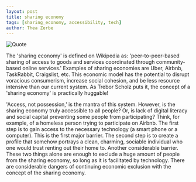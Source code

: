 ```yaml
---
layout: post
title: sharing economy
tags: [sharing_economy, accessibility, tech]
author: Thea Zerbe
---
```

![Quote](http://40.media.tumblr.com/0468b2391ee8242301d3b9b7334eb904/tumblr_nk923aZeVv1rb4yfjo1_500.jpg)

The 'sharing economy' is defined on Wikipedia as: 'peer-to-peer-based sharing of access to goods and services coordinated through community-based online services.' Examples of sharing economies are Uber, Airbnb, TaskRabbit, Craigslist, etc. This economic model has the potential to disrupt voracious consumerism, increase social cohesion, and be less resource intensive than our current system. As Trebor Scholz puts it, the concept of a 'sharing economy' is practically huggable!

'Access, not possession,' is the mantra of this system. However, is the sharing economy truly accessible to all people? Or, is lack of digital literacy and social capital preventing some people from participating? Think, for example, of a homeless person trying to participate on Airbnb. The first step is to gain access to the necessary technology (a smart phone or a computer). This is the first major barrier. The second step is to create a profile that somehow portrays a clean, charming, sociable individual who one would trust renting out their home to. Another considerable barrier. These two things alone are enough to exclude a huge amount of people from the sharing economy, so long as it is facilitated by technology. There are considerable dangers of continuing economic exclusion with the concept of the sharing economy.
